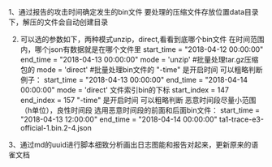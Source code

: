 1、通过报告的攻击时间确定发生的bin文件
要处理的压缩文件存放位置data目录下，解压的文件会自动创建目录

2. 可以选的参数如下，两种模式unzip，direct,看看到底哪个bin文件 在时间范围内，哪个json有数据就是在哪个文件里
start_time = "2018-04-12 00:00:00"
end_time = "2018-04-13 00:00:00"
mode = 'unzip' #批量处理tar.gz压缩包的
mode = 'direct' #批量处理bin文件的
"-time" 是开启时间 可以粗略判断
例子：
start_time = "2018-04-13 00:00:00"
end_time = "2018-04-14 00:00:00"
mode = 'direct'
文件索引bin的下标
start_index = 147
end_index = 157
"-time" 是开启时间 可以粗略判断
恶意时间段尽量小范围（h单位），良性时间段 选用恶意时间段的前面和后面bin文件：
start_time = "2018-04-13 12:00:00"
end_time = "2018-04-14 00:00:00"
ta1-trace-e3-official-1.bin.2-4.json

3、通过md的uuid进行脚本细致分析画出日志图能和报告对起来，更新原来的语雀文档
